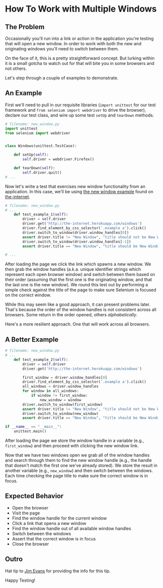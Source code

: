 # How To Work with Multiple Windows

## The Problem

Occasionally you'll run into a link or action in the application you're testing that will open a new window. In order to work with both the new and originating windows you'll need to switch between them.

On the face of it, this is a pretty straightforward concept. But lurking within it is a small gotcha to watch out for that will bite you in some browsers and not others.

Let's step through a couple of examples to demonstrate.

## An Example

First we'll need to pull in our requisite libraries (`import unittest` for our test framework and `from selenium import webdriver` to drive the browser), declare our test class, and wire up some test `setUp` and `tearDown` methods.

```python
# filename: new_window.py
import unittest
from selenium import webdriver


class Windows(unittest.TestCase):

    def setUp(self):
        self.driver = webdriver.Firefox()

    def tearDown(self):
        self.driver.quit()
# ...
```

Now let's write a test that exercises new window functionality from an application. In this case, we'll be using [the new window example](http://the-internet.herokuapp.com/windows) found on [the-internet](https://github.com/tourdedave/the-internet).

```python
# filename: new_window.py
# ...
    def test_example_1(self):
        driver = self.driver
        driver.get('http://the-internet.herokuapp.com/windows')
        driver.find_element_by_css_selector('.example a').click()
        driver.switch_to_window(driver.window_handles[0])
        assert driver.title != "New Window", "title should not be New Window"
        driver.switch_to_window(driver.window_handles[-1])
        assert driver.title == "New Window", "title should be New Window"

# ...
```

After loading the page we click the link which spawns a new window. We then grab the window handles (a.k.a. unique identifier strings which represent each open browser window) and switch between them based on their order (assuming that the first one is the originating window, and that the last one is the new window). We round this test out by performing a simple check against the title of the page to make sure Selenium is focused on the correct window.

While this may seem like a good approach, it can present problems later. That's because the order of the window handles is not consistent across all browsers. Some return in the order opened, others _alphabetically_.

Here's a more resilient approach. One that will work across all browsers.

## A Better Example

```python
# filename: new_window.py
# ...
    def test_example_2(self):
        driver = self.driver
        driver.get('http://the-internet.herokuapp.com/windows')

        first_window = driver.window_handles[0]
        driver.find_element_by_css_selector('.example a').click()
        all_windows = driver.window_handles
        for window in all_windows:
            if window != first_window:
                new_window = window
        driver.switch_to_window(first_window)
        assert driver.title != "New Window", "title should not be New Window"
        driver.switch_to_window(new_window)
        assert driver.title == "New Window", "title should be New Window"

if __name__ == "__main__":
    unittest.main()
```

After loading the page we store the window handle in a variable (e.g., `first_window`) and then proceed with clicking the new window link.

Now that we have two windows open we grab all of the window handles and search through them to find the new window handle (e.g., the handle that doesn't match the first one we've already stored). We store the result in another variable (e.g., `new_window`) and then switch between the windows. Each time checking the page title to make sure the correct window is in focus.

## Expected Behavior

+ Open the browser
+ Visit the page
+ Find the window handle for the current window
+ Click a link that opens a new window
+ Find the window handle out of all available window handles
+ Switch between the windows
+ Assert that the correct window is in focus
+ Close the browser

## Outro

Hat tip to [Jim Evans](https://twitter.com/jimevansmusic) for providing the info for this tip.

Happy Testing!
